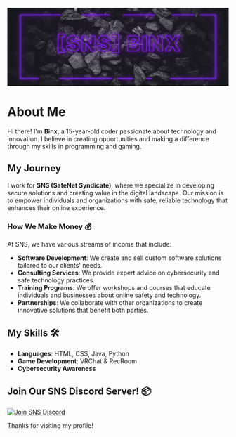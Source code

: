 ![Banner](https://github.com/BinxSNS/BinxSNS/blob/main/standard(4).gif) 

# About Me

Hi there! I'm **Binx**, a 15-year-old coder passionate about technology and innovation. I believe in creating opportunities and making a difference through my skills in programming and gaming. 

## My Journey

I work for **SNS (SafeNet Syndicate)**, where we specialize in developing secure solutions and creating value in the digital landscape. Our mission is to empower individuals and organizations with safe, reliable technology that enhances their online experience.

### How We Make Money 💰

At SNS, we have various streams of income that include:

- **Software Development**: We create and sell custom software solutions tailored to our clients' needs.
- **Consulting Services**: We provide expert advice on cybersecurity and safe technology practices.
- **Training Programs**: We offer workshops and courses that educate individuals and businesses about online safety and technology.
- **Partnerships**: We collaborate with other organizations to create innovative solutions that benefit both parties.

## My Skills 🛠️

- **Languages**: HTML, CSS, Java, Python
- **Game Development**: VRChat & RecRoom
- **Cybersecurity Awareness**

## Join Our SNS Discord Server! 📦

[![Join SNS Discord](https://img.shields.io/badge/Join%20SNS%20Discord-blue?style=for-the-badge&logo=discord)](https://discord.gg/safenetsyndicate)

Thanks for visiting my profile!
